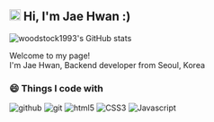 <h2><img src="https://media.giphy.com/media/Wsq20ZI3cqj96k8rKC/giphy.gif" width="20"> Hi, I'm Jae Hwan :)</h2>

![woodstock1993's GitHub stats](https://github-readme-stats.vercel.app/api?username=woodstock1993&show_icons=true&theme=tokyonight&layout=compact)

<p>Welcome to my page!</br>I'm Jae Hwan, Backend developer from Seoul, Korea</p>

<h3>😄 Things I code with</h3>
<p>
  <img alt="github" src="https://img.shields.io/badge/-Github-6e5494?style=flat-square&logo=github&logoColor=white" />
  <img alt="git" src="https://img.shields.io/badge/-Git-F05032?style=flat-square&logo=git&logoColor=white" />
  <img alt="html5" src="https://img.shields.io/badge/-HTML5-E34F26?style=flat-square&logo=html5&logoColor=white" />
  <img alt="CSS3" src="https://img.shields.io/badge/-CSS3-2965f1?style=flat-square&logo=css3&logoColor=white" />
  <img alt="Javascript" src="https://img.shields.io/badge/-Javascript-F7DF1E?style=flat-square&logo=javascript&logoColor=white" />  
</p>

